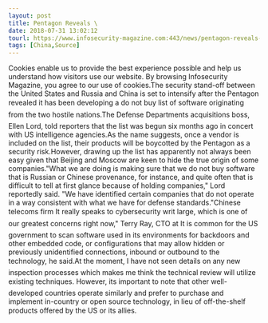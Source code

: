 ```yaml
---
layout: post
title: Pentagon Reveals \
date: 2018-07-31 13:02:12
tourl: https://www.infosecurity-magazine.com:443/news/pentagon-reveals-do-not-buy/
tags: [China,Source]
---
```

Cookies enable us to provide the best experience possible and help us understand how visitors use our website. By browsing Infosecurity Magazine, you agree to our use of cookies.The security stand-off between the United States and Russia and China is set to intensify after the Pentagon revealed it has been developing a do not buy list of software originating from the two hostile nations.The Defense Departments acquisitions boss, Ellen Lord, told reporters that the list was begun six months ago in concert with US intelligence agencies.As the name suggests, once a vendor is included on the list, their products will be boycotted by the Pentagon as a security risk.However, drawing up the list has apparently not always been easy given that Beijing and Moscow are keen to hide the true origin of some companies."What we are doing is making sure that we do not buy software that is Russian or Chinese provenance, for instance, and quite often that is difficult to tell at first glance because of holding companies," Lord reportedly said. "We have identified certain companies that do not operate in a way consistent with what we have for defense standards."Chinese telecoms firm It really speaks to cybersecurity writ large, which is one of our greatest concerns right now," Terry Ray, CTO at It is common for the US government to scan software used in its environments for backdoors and other embedded code, or configurations that may allow hidden or previously unidentified connections, inbound or outbound to the technology, he said.At the moment, I have not seen details on any new inspection processes which makes me think the technical review will utilize existing techniques. However, its important to note that other well-developed countries operate similarly and prefer to purchase and implement in-country or open source technology, in lieu of off-the-shelf products offered by the US or its allies.